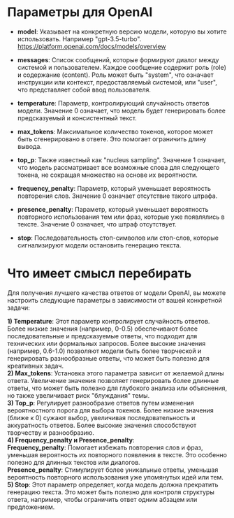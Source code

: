 # Параметры для OpenAI

* **model**: Указывает на конкретную версию модели, которую вы хотите использовать. Например "gpt-3.5-turbo". https://platform.openai.com/docs/models/overview

* **messages**: Список сообщений, которые формируют диалог между системой и пользователем. Каждое сообщение содержит роль (role) и содержание (content). Роль может быть "system", что означает инструкции или контекст, предоставляемый системой, или "user", что представляет собой ввод пользователя.
* **temperature**: Параметр, контролирующий случайность ответов модели. Значение 0 означает, что модель будет генерировать более предсказуемый и консистентный текст.
* **max_tokens**: Максимальное количество токенов, которое может быть сгенерировано в ответе. Это помогает ограничить длину вывода.
* **top_p**: Также известный как "nucleus sampling". Значение 1 означает, что модель рассматривает все возможные слова для следующего токена, не сокращая множество на основе их вероятности.
* **frequency_penalty**: Параметр, который уменьшает вероятность повторения слов. Значение 0 означает отсутствие такого штрафа.
* **presence_penalty**: Параметр, который уменьшает вероятность повторного использования тем или фраз, которые уже появлялись в тексте. Значение 0 означает, что штраф отсутствует.
* **stop**: Последовательность стоп-символов или стоп-слов, которые сигнализируют модели остановить генерацию текста.

# Что имеет смысл перебирать

Для получения лучшего качества ответов от модели OpenAI, вы можете настроить следующие параметры в зависимости от вашей конкретной задачи:

**1) Temperature**: Этот параметр контролирует случайность ответов. Более низкие значения (например, 0-0.5) обеспечивают более последовательные и предсказуемые ответы, что подходит для технических или формальных запросов. Более высокие значения (например, 0.6-1.0) позволяют модели быть более творческой и генерировать разнообразные ответы, что может быть полезно для креативных задач.  
**2) Max_tokens**: Установка этого параметра зависит от желаемой длины ответа. Увеличение значения позволяет генерировать более длинные ответы, что может быть полезно для глубокого анализа или объяснения, но также увеличивает риск "блуждания" темы.  
**3) Top_p**: Регулирует разнообразие ответов путем изменения вероятностного порога для выбора токенов. Более низкие значения (ближе к 0) сужают выбор, увеличивая последовательность и аккуратность ответов. Более высокие значения способствуют творчеству и разнообразию.  
**4) Frequency_penalty и Presence_penalty**:  
**Frequency_penalty**: Помогает избежать повторения слов и фраз, уменьшая вероятность их повторного появления в тексте. Это особенно полезно для длинных текстов или диалогов.  
**Presence_penalty**: Стимулирует более уникальные ответы, уменьшая вероятность повторного использования уже упомянутых идей или тем.  
**5) Stop**: Этот параметр определяет, когда модель должна прекратить генерацию текста. Это может быть полезно для контроля структуры ответа, например, чтобы ограничить ответ одним абзацем или предложением.
